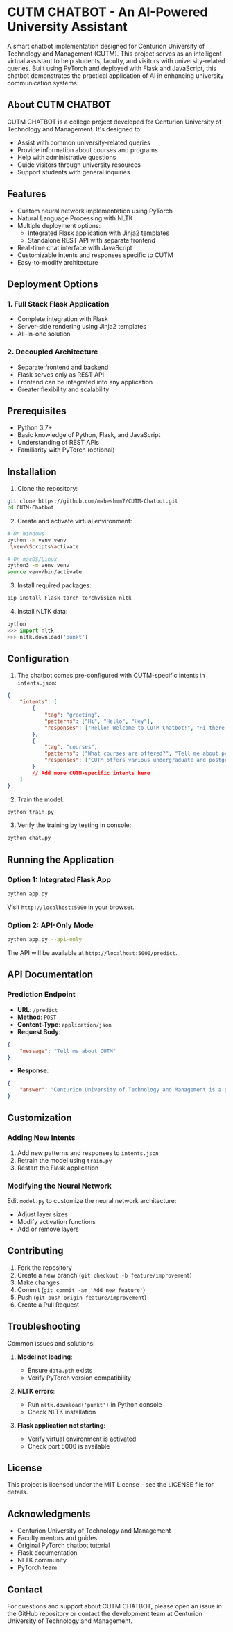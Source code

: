 # CUTM CHATBOT - An AI-Powered University Assistant

A smart chatbot implementation designed for Centurion University of Technology and Management (CUTM). This project serves as an intelligent virtual assistant to help students, faculty, and visitors with university-related queries. Built using PyTorch and deployed with Flask and JavaScript, this chatbot demonstrates the practical application of AI in enhancing university communication systems.

## About CUTM CHATBOT

CUTM CHATBOT is a college project developed for Centurion University of Technology and Management. It's designed to:
- Assist with common university-related queries
- Provide information about courses and programs
- Help with administrative questions
- Guide visitors through university resources
- Support students with general inquiries

## Features

- Custom neural network implementation using PyTorch
- Natural Language Processing with NLTK
- Multiple deployment options:
  - Integrated Flask application with Jinja2 templates
  - Standalone REST API with separate frontend
- Real-time chat interface with JavaScript
- Customizable intents and responses specific to CUTM
- Easy-to-modify architecture

## Deployment Options

### 1. Full Stack Flask Application
- Complete integration with Flask
- Server-side rendering using Jinja2 templates
- All-in-one solution

### 2. Decoupled Architecture
- Separate frontend and backend
- Flask serves only as REST API
- Frontend can be integrated into any application
- Greater flexibility and scalability

## Prerequisites

- Python 3.7+
- Basic knowledge of Python, Flask, and JavaScript
- Understanding of REST APIs
- Familiarity with PyTorch (optional)

## Installation

1. Clone the repository:
```bash
git clone https://github.com/maheshmm7/CUTM-Chatbot.git
cd CUTM-Chatbot
```

2. Create and activate virtual environment:
```bash
# On Windows
python -m venv venv
.\venv\Scripts\activate

# On macOS/Linux
python3 -m venv venv
source venv/bin/activate
```

3. Install required packages:
```bash
pip install Flask torch torchvision nltk
```

4. Install NLTK data:
```python
python
>>> import nltk
>>> nltk.download('punkt')
```

## Configuration

1. The chatbot comes pre-configured with CUTM-specific intents in `intents.json`:
```json
{
    "intents": [
        {
            "tag": "greeting",
            "patterns": ["Hi", "Hello", "Hey"],
            "responses": ["Hello! Welcome to CUTM Chatbot!", "Hi there! How can I help you with CUTM related queries?", "Hey! Ask me anything about Centurion University!"]
        },
        {
            "tag": "courses",
            "patterns": ["What courses are offered?", "Tell me about programs", "Available degrees"],
            "responses": ["CUTM offers various undergraduate and postgraduate programs in Engineering, Management, Pharmacy, and more. Would you like specific information about any program?"]
        }
        // Add more CUTM-specific intents here
    ]
}
```

2. Train the model:
```bash
python train.py
```

3. Verify the training by testing in console:
```bash
python chat.py
```

## Running the Application

### Option 1: Integrated Flask App
```bash
python app.py
```
Visit `http://localhost:5000` in your browser.

### Option 2: API-Only Mode
```bash
python app.py --api-only
```
The API will be available at `http://localhost:5000/predict`.

## API Documentation

### Prediction Endpoint
- **URL**: `/predict`
- **Method**: `POST`
- **Content-Type**: `application/json`
- **Request Body**:
```json
{
    "message": "Tell me about CUTM"
}
```
- **Response**:
```json
{
    "answer": "Centurion University of Technology and Management is a premier educational institution focused on skill-integrated education."
}
```

## Customization

### Adding New Intents
1. Add new patterns and responses to `intents.json`
2. Retrain the model using `train.py`
3. Restart the Flask application

### Modifying the Neural Network
Edit `model.py` to customize the neural network architecture:
- Adjust layer sizes
- Modify activation functions
- Add or remove layers

## Contributing

1. Fork the repository
2. Create a new branch (`git checkout -b feature/improvement`)
3. Make changes
4. Commit (`git commit -am 'Add new feature'`)
5. Push (`git push origin feature/improvement`)
6. Create a Pull Request

## Troubleshooting

Common issues and solutions:

1. **Model not loading**:
   - Ensure `data.pth` exists
   - Verify PyTorch version compatibility

2. **NLTK errors**:
   - Run `nltk.download('punkt')` in Python console
   - Check NLTK installation

3. **Flask application not starting**:
   - Verify virtual environment is activated
   - Check port 5000 is available

## License

This project is licensed under the MIT License - see the LICENSE file for details.

## Acknowledgments

- Centurion University of Technology and Management
- Faculty mentors and guides
- Original PyTorch chatbot tutorial
- Flask documentation
- NLTK community
- PyTorch team

## Contact

For questions and support about CUTM CHATBOT, please open an issue in the GitHub repository or contact the development team at Centurion University of Technology and Management.